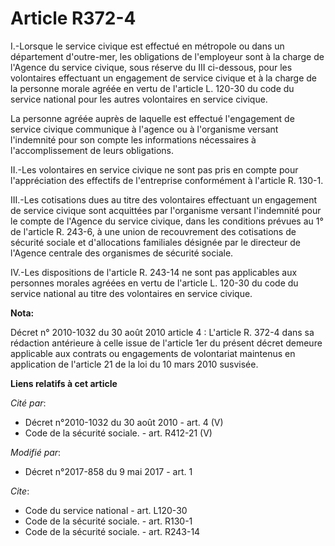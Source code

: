 # Article R372-4

I.-Lorsque le service civique est effectué en métropole ou dans un département d'outre-mer, les obligations de l'employeur
sont à la charge de l'Agence du service civique, sous réserve du III ci-dessous, pour les volontaires effectuant un
engagement de service civique et à la charge de la personne morale agréée en vertu de l'article L. 120-30 du code du service
national pour les autres volontaires en service civique. 

La personne agréée auprès de laquelle est effectué l'engagement de service civique communique à l'agence ou à l'organisme
versant l'indemnité pour son compte les informations nécessaires à l'accomplissement de leurs obligations. 

II.-Les volontaires en service civique ne sont pas pris en compte pour l'appréciation des effectifs de l'entreprise
conformément à l'article R. 130-1. 

III.-Les cotisations dues au titre des volontaires effectuant un engagement de service civique sont acquittées par
l'organisme versant l'indemnité pour le compte de l'Agence du service civique, dans les conditions prévues au 1° de l'article
R. 243-6, à une union de recouvrement des cotisations de sécurité sociale et d'allocations familiales désignée par le
directeur de l'Agence centrale des organismes de sécurité sociale. 

IV.-Les dispositions de l'article R. 243-14 ne sont pas applicables aux personnes morales agréées en vertu de l'article L.
120-30 du code du service national au titre des volontaires en service civique.

**Nota:**

Décret n° 2010-1032 du 30 août 2010 article 4 : L'article R. 372-4 dans sa rédaction antérieure à celle issue de l'article
1er du présent décret demeure applicable aux contrats ou engagements de volontariat maintenus en application de l'article 21
de la loi du 10 mars 2010 susvisée.

**Liens relatifs à cet article**

_Cité par_:

  - Décret n°2010-1032 du 30 août 2010 - art. 4 (V)
  - Code de la sécurité sociale. - art. R412-21 (V)

_Modifié par_:

  - Décret n°2017-858 du 9 mai 2017 - art. 1

_Cite_:

  - Code du service national - art. L120-30
  - Code de la sécurité sociale. - art. R130-1
  - Code de la sécurité sociale. - art. R243-14
